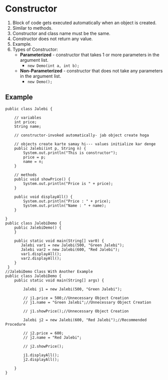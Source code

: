 # Constructor
1. Block of code gets executed automatically when an object is created.
2. Similar to methods.
3. Constructor and class name must be the same.
4. Constructor does not return any value.
5. Example.
6. Types of Constructor:
   - **Parameterized** - constructor that takes 1 or more parameters in the argument list.
     - `new Demo(int a, int b);`
   - **Non-Parameterized** - constructor that does not take any parameters in the argument list.
     - `new Demo();`
## Example
```
public class Jalebi {

    // variables
    int price;
    String name;

    // constructor-invoked automatically- jab object create hoga

    // objects create karte samay hi--- values initialize kar denge
    public Jalebi(int p, String n) {
        System.out.println("This is constructor");
        price = p;
        name = n;
    }

    // methods
    public void showPrice() {
        System.out.println("Price is " + price);
    }

    public void displayAll() {
        System.out.println("Price : " + price);
        System.out.println("Name : " + name);
    }

}
public class JalebiDemo {
    public JalebiDemo() {
    }
 
    public static void main(String[] var0) {
       Jalebi var1 = new Jalebi(500, "Green Jalebi");
       Jalebi var2 = new Jalebi(600, "Red Jalebi");
       var1.displayAll();
       var2.displayAll();
    }
 }
//JalebiDemo Class With Another Example
public class JalebiDemo {
    public static void main(String[] args) {

        Jalebi j1 = new Jalebi(500, "Green Jalebi");

        // j1.price = 500;//Unnecessary Object Creation
        // j1.name = "Green Jalebi";//Unnecessary Object Creation

        // j1.showPrice();//Unnecessary Object Creation

        Jalebi j2 = new Jalebi(600, "Red Jalebi");//Recommended Procedure 

        // j2.price = 600;
        // j2.name = "Red Jalebi";

        // j2.showPrice();

        j1.displayAll();
        j2.displayAll();

    }
}
```
